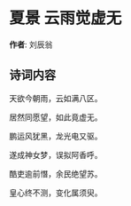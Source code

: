 # 夏景 云雨觉虚无

**作者**: 刘辰翁

## 诗词内容

天欲今朝雨，云如满八区。

居然同愿望，如此竟虚无。

鹏运风犹黑，龙光电又驱。

遂成神女梦，误拟阿香呼。

酷吏逾前憯，余民绝望苏。

皇心终不测，变化属须臾。

